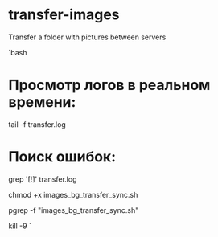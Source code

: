 # transfer-images
Transfer a folder with pictures between servers

`bash
# Просмотр логов в реальном времени:
tail -f transfer.log

# Поиск ошибок:
grep '\[!\]' transfer.log

chmod +x images_bg_transfer_sync.sh

pgrep -f "images_bg_transfer_sync.sh"

kill -9 <PID>
`
